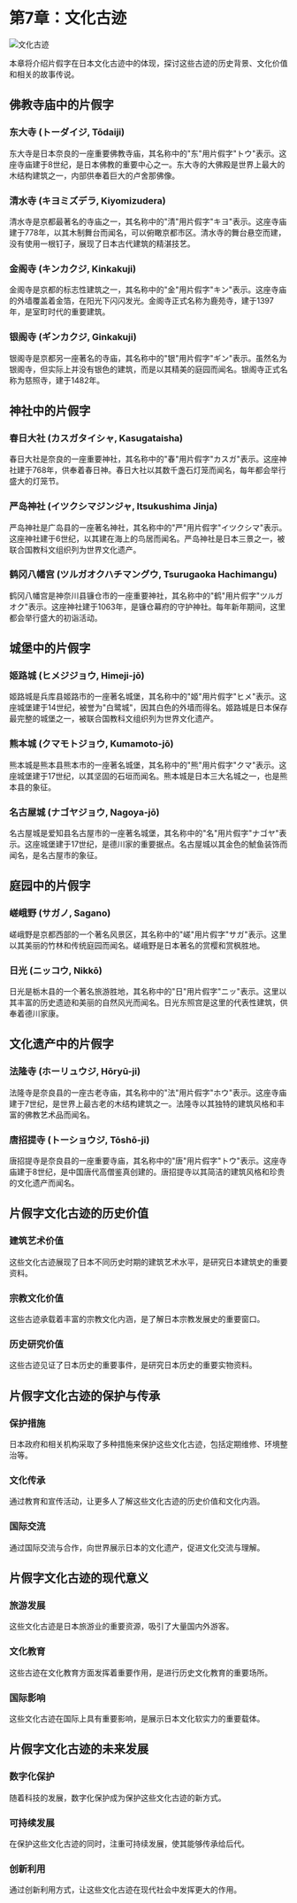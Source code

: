 # 第7章：文化古迹

![文化古迹](/user-illustrations/chapter_07.svg)

本章将介绍片假字在日本文化古迹中的体现，探讨这些古迹的历史背景、文化价值和相关的故事传说。

## 佛教寺庙中的片假字

### 东大寺 (トーダイジ, Tōdaiji)
东大寺是日本奈良的一座重要佛教寺庙，其名称中的"东"用片假字"トウ"表示。这座寺庙建于8世纪，是日本佛教的重要中心之一。东大寺的大佛殿是世界上最大的木结构建筑之一，内部供奉着巨大的卢舍那佛像。

### 清水寺 (キヨミズデラ, Kiyomizudera)
清水寺是京都最著名的寺庙之一，其名称中的"清"用片假字"キヨ"表示。这座寺庙建于778年，以其木制舞台而闻名，可以俯瞰京都市区。清水寺的舞台悬空而建，没有使用一根钉子，展现了日本古代建筑的精湛技艺。

### 金阁寺 (キンカクジ, Kinkakuji)
金阁寺是京都的标志性建筑之一，其名称中的"金"用片假字"キン"表示。这座寺庙的外墙覆盖着金箔，在阳光下闪闪发光。金阁寺正式名称为鹿苑寺，建于1397年，是室町时代的重要建筑。

### 银阁寺 (ギンカクジ, Ginkakuji)
银阁寺是京都另一座著名的寺庙，其名称中的"银"用片假字"ギン"表示。虽然名为银阁寺，但实际上并没有银色的建筑，而是以其精美的庭园而闻名。银阁寺正式名称为慈照寺，建于1482年。

## 神社中的片假字

### 春日大社 (カスガタイシャ, Kasugataisha)
春日大社是奈良的一座重要神社，其名称中的"春"用片假字"カスガ"表示。这座神社建于768年，供奉着春日神。春日大社以其数千盏石灯笼而闻名，每年都会举行盛大的灯笼节。

### 严岛神社 (イツクシマジンジャ, Itsukushima Jinja)
严岛神社是广岛县的一座著名神社，其名称中的"严"用片假字"イツクシマ"表示。这座神社建于6世纪，以其建在海上的鸟居而闻名。严岛神社是日本三景之一，被联合国教科文组织列为世界文化遗产。

### 鹤冈八幡宫 (ツルガオクハチマングウ, Tsurugaoka Hachimangu)
鹤冈八幡宫是神奈川县镰仓市的一座重要神社，其名称中的"鹤"用片假字"ツルガオク"表示。这座神社建于1063年，是镰仓幕府的守护神社。每年新年期间，这里都会举行盛大的初诣活动。

## 城堡中的片假字

### 姬路城 (ヒメジジョウ, Himeji-jō)
姬路城是兵库县姬路市的一座著名城堡，其名称中的"姬"用片假字"ヒメ"表示。这座城堡建于14世纪，被誉为"白鹭城"，因其白色的外墙而得名。姬路城是日本保存最完整的城堡之一，被联合国教科文组织列为世界文化遗产。

### 熊本城 (クマモトジョウ, Kumamoto-jō)
熊本城是熊本县熊本市的一座著名城堡，其名称中的"熊"用片假字"クマ"表示。这座城堡建于17世纪，以其坚固的石垣而闻名。熊本城是日本三大名城之一，也是熊本县的象征。

### 名古屋城 (ナゴヤジョウ, Nagoya-jō)
名古屋城是爱知县名古屋市的一座著名城堡，其名称中的"名"用片假字"ナゴヤ"表示。这座城堡建于17世纪，是德川家的重要据点。名古屋城以其金色的鯱鱼装饰而闻名，是名古屋市的象征。

## 庭园中的片假字

### 嵯峨野 (サガノ, Sagano)
嵯峨野是京都西部的一个著名风景区，其名称中的"嵯"用片假字"サガ"表示。这里以其美丽的竹林和传统庭园而闻名。嵯峨野是日本著名的赏樱和赏枫胜地。

### 日光 (ニッコウ, Nikkō)
日光是栃木县的一个著名旅游胜地，其名称中的"日"用片假字"ニッ"表示。这里以其丰富的历史遗迹和美丽的自然风光而闻名。日光东照宫是这里的代表性建筑，供奉着德川家康。

## 文化遗产中的片假字

### 法隆寺 (ホーリュウジ, Hōryū-ji)
法隆寺是奈良县的一座古老寺庙，其名称中的"法"用片假字"ホウ"表示。这座寺庙建于7世纪，是世界上最古老的木结构建筑之一。法隆寺以其独特的建筑风格和丰富的佛教艺术品而闻名。

### 唐招提寺 (トーショウジ, Tōshō-ji)
唐招提寺是奈良县的一座重要寺庙，其名称中的"唐"用片假字"トウ"表示。这座寺庙建于8世纪，是中国唐代高僧鉴真创建的。唐招提寺以其简洁的建筑风格和珍贵的文化遗产而闻名。

## 片假字文化古迹的历史价值

### 建筑艺术价值
这些文化古迹展现了日本不同历史时期的建筑艺术水平，是研究日本建筑史的重要资料。

### 宗教文化价值
这些古迹承载着丰富的宗教文化内涵，是了解日本宗教发展史的重要窗口。

### 历史研究价值
这些古迹见证了日本历史的重要事件，是研究日本历史的重要实物资料。

## 片假字文化古迹的保护与传承

### 保护措施
日本政府和相关机构采取了多种措施来保护这些文化古迹，包括定期维修、环境整治等。

### 文化传承
通过教育和宣传活动，让更多人了解这些文化古迹的历史价值和文化内涵。

### 国际交流
通过国际交流与合作，向世界展示日本的文化遗产，促进文化交流与理解。

## 片假字文化古迹的现代意义

### 旅游发展
这些文化古迹是日本旅游业的重要资源，吸引了大量国内外游客。

### 文化教育
这些古迹在文化教育方面发挥着重要作用，是进行历史文化教育的重要场所。

### 国际影响
这些文化古迹在国际上具有重要影响，是展示日本文化软实力的重要载体。

## 片假字文化古迹的未来发展

### 数字化保护
随着科技的发展，数字化保护成为保护这些文化古迹的新方式。

### 可持续发展
在保护这些文化古迹的同时，注重可持续发展，使其能够传承给后代。

### 创新利用
通过创新利用方式，让这些文化古迹在现代社会中发挥更大的作用。